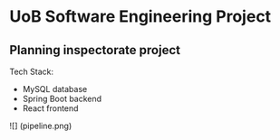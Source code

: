 # UoB Software Engineering Project

## Planning inspectorate project

Tech Stack:
- MySQL database
- Spring Boot backend 
- React frontend

![] (pipeline.png)
